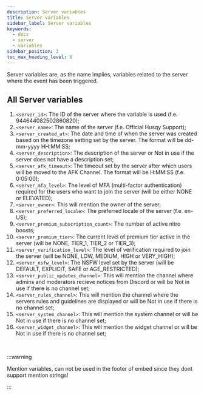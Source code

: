 ```yaml
---
description: Server variables
title: Server variables
sidebar_label: Server variables
keywords:
  - docs
  - server
  - variables
sidebar_position: 3
toc_max_heading_level: 6
---
```


Server variables are, as the name implies, variables related to the server where the event has been triggered.

## All Server variables

1. `<server_id>`: The ID of the server where the variable is used (f.e. 944644082502860820);
2. `<server_name>`: The name of the server (f.e. Official Husqy Support);
3. `<server_created_at>`: The date and time of when the server was created based on the timezone setting set by the server. The format will be dd-mm-yyyy HH:MM:SS;
4. `<server_description>`: The description of the server or Not in use if the server does not have a description set;
5. `<server_afk_timeout>`: The timeout set by the server after which users will be moved to the AFK Channel. The format will be H:MM:SS (f.e. 0:05:00);
6. `<server_mfa_level>`: The level of MFA (multi-factor authentication) required for the users who want to join the server (will be either NONE or ELEVATED);
7. `<server_owner>`: This will mention the owner of the server;
8. `<server_preferred_locale>`: The preferred locale of the server (f.e. en-US);
9. `<server_premium_subscription_count>`: The number of active nitro boosts;
10. `<server_premium_tier>`: The current level of premium tier active in the server (will be NONE, TIER_1, TIER_2 or TIER_3);
11. `<server_verification_level>`: The level of verification required to join the server (will be NONE, LOW, MEDIUM, HIGH or VERY_HIGH);
12. `<server_nsfw_level>`: The NSFW level set by the server (will be DEFAULT, EXPLICIT, SAFE or AGE_RESTRICTED);
13. `<server_public_updates_channel>`: This will mention the channel where admins and moderators recieve notices from Discord or will be Not in use if there is no channel set;
14. `<server_rules_channel>`: This will mention the channel where the servers rules and guidelines are displayed or will be Not in use if there is no channel set;
15. `<server_system_channel>`: This will mention the system channel or will be Not in use if there is no channel set;
16. `<server_widget_channel>`: This will mention the widget channel or will be Not in use if there is no channel set;
<br />

:::warning

Mention variables, can not be used in the footer of embed since they dont support mention strings!

:::